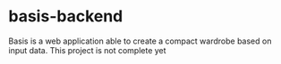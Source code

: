 # basis-backend
Basis is a web application able to create a compact wardrobe based on input data.
This project is not complete yet